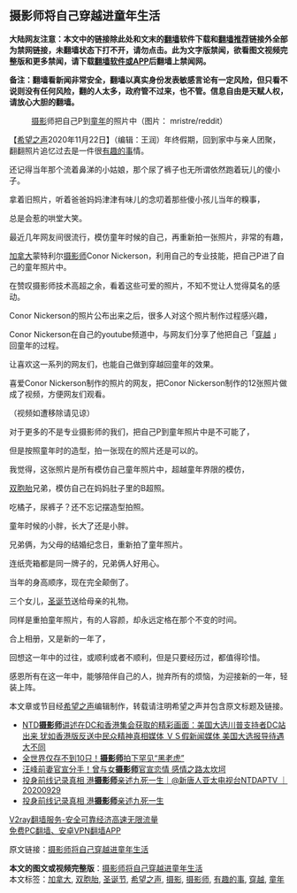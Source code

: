  <h2>摄影师将自己穿越进童年生活</h2> <p class="notice"><b>大陆网友注意：本文中的链接除此处和文末的<a href="https://github.com/bannedbook/fanqiang" >翻墙</a>软件下载和<a href="https://github.com/killgcd/justmysocks/blob/master/README.md">翻墙推荐</a>链接外全部为禁网链接，未翻墙状态下打不开，请勿点击。此为文字版禁闻，欲看图文视频完整版和更多禁闻，请下载<a href="https://github.com/bannedbook/fanqiang">翻墙软件或APP</a>后翻墙上禁闻网。</p><p>备注：翻墙看新闻非常安全，翻墙以真实身份发表敏感言论有一定风险，但只看不说则没有任何风险，翻的人太多，政府管不过来，也不管。信息自由是天赋人权，请放心大胆的翻墙。</b></p>  <div class="entry"> <figure><figcaption><a href="https://www.bannedbook.org/bnews/tag/%e6%91%84%e5%bd%b1/" class="st_tag internal_tag" rel="tag" title="标签 摄影 下的日志">摄影</a>师把自己P到<a href="https://www.bannedbook.org/bnews/tag/%E7%AB%A5%E5%B9%B4/" class="st_tag internal_tag" rel="tag" title="标签 童年 下的日志">童年</a>的照片中（图片： mristre/reddit）</figcaption></figure> <p>【<span class='wp_keywordlink_affiliate'><a href="https://www.soundofhope.org" title="希望之声" target="_blank">希望之声</a></span>2020年11月22日】（编辑：王润）年终假期，回到家中与亲人团聚，翻翻照片追忆过去是一件很<a href="https://www.bannedbook.org/bnews/tag/%e6%9c%89%e8%b6%a3%e7%9a%84%e4%ba%8b/" class="st_tag internal_tag" rel="tag" title="标签 有趣的事 下的日志">有趣的事</a>情。</p> <p>还记得当年那个流着鼻涕的小姑娘，那个尿了裤子也无所谓依然跑着玩儿的傻小子。</p> <p>拿着旧照片，听着爸爸妈妈津津有味儿的念叨着那些傻小孩儿当年的糗事，</p> <p>总是会惹的哄堂大笑。</p> <p>最近几年网友间很流行，模仿童年时候的自己，再重新拍一张照片，非常的有趣，</p> <p><a href="https://www.bannedbook.org/bnews/tag/%e5%8a%a0%e6%8b%bf%e5%a4%a7/" class="st_tag internal_tag" rel="tag" title="标签 加拿大 下的日志">加拿大</a>蒙特利尔<a href="https://www.bannedbook.org/bnews/tag/%e6%91%84%e5%bd%b1%e5%b8%88/" class="st_tag internal_tag" rel="tag" title="标签 摄影师 下的日志">摄影师</a>Conor Nickerson，利用自己的专业技能，把自己P进了自己的童年照片中。</p> <p>在赞叹摄影师技术高超之余，看着这些可爱的照片，不知不觉让人觉得莫名的感动。</p> <p></p> <p>Conor Nickerson的照片公布出来之后，很多人对这个照片制作过程感兴趣，</p>  <p>Conor Nickerson在自己的youtube频道中，与网友们分享了他把自己「<a href="https://www.bannedbook.org/bnews/tag/%e7%a9%bf%e8%b6%8a/" class="st_tag internal_tag" rel="tag" title="标签 穿越 下的日志">穿越</a> 」回童年的过程。</p> <p>让喜欢这一系列的网友们，也能自己做到穿越回童年的效果。</p> <p></p> <p>喜爱Conor Nickerson制作的照片的网友，把Conor Nickerson制作的12张照片做成了视频，方便网友们观看。</p> <p></p> <p>（视频如遭移除请见谅）</p> <p>对于更多的不是专业摄影师的我们，把自己P到童年照片中是不可能了，</p> <p>但是按照童年时的造型，拍一张现在的照片还是可以的。</p> <p>我觉得，这张照片是所有模仿自己童年照片中，超越童年界限的模仿，</p>  <p><a href="https://www.bannedbook.org/bnews/tag/%e5%8f%8c%e8%83%9e%e8%83%8e/" class="st_tag internal_tag" rel="tag" title="标签 双胞胎 下的日志">双胞胎</a>兄弟，模仿自己在妈妈肚子里的B超照。</p> <p></p> <p>吃橘子，尿裤子？还不忘记摆造型拍照。</p> <p></p> <p>童年时候的小胖，长大了还是小胖。</p> <p></p> <p>兄弟俩，为父母的结婚纪念日，重新拍了童年照片。</p> <p>连纸壳箱都是同一牌子的，兄弟俩人好用心。</p> <p></p>  <p>当年的身高顺序，现在完全颠倒了。</p> <p></p> <p>三个女儿，<a href="https://www.bannedbook.org/bnews/tag/%e5%9c%a3%e8%af%9e%e8%8a%82/" class="st_tag internal_tag" rel="tag" title="标签 圣诞节 下的日志">圣诞节</a>送给母亲的礼物。</p> <p></p> <p>同样是重拍童年照片，有的人容颜，却永远定格在那个不变的时间。</p> <p>合上相册，又是新的一年了，</p> <p>回想这一年中的过往，或顺利或者不顺利，但是只要经历过，都值得珍惜。</p> <p>感恩所有在这一年中，能够陪伴自己的人，抛弃所有的烦恼，为迎接新的一年，轻装上阵。</p> <p>本文章或节目经<a href="https://www.bannedbook.org/bnews/tag/%e5%b8%8c%e6%9c%9b%e4%b9%8b%e5%a3%b0/" class="st_tag internal_tag" rel="tag" title="标签 希望之声 下的日志">希望之声</a>编辑制作，转载请注明希望之声并包含原文标题及链接。</p>  <ul class='op-related-articles' title='相关阅读'> <li><a href='https://www.bannedbook.org/bnews/bannedvideo/20201122/1435156.html' target='_blank'>NTD<b>摄影师</b>讲述在DC和香港集会获取的精彩画面：美国大选川普支持者DC站出来 犹如香港版反送中民众精神真相媒体 ＶＳ假新闻媒体 美国大选报导待遇大不同</a></li> <li><a href='https://www.bannedbook.org/bnews/funmedia/20201106/1426887.html' target='_blank'>全世界仅存不到10只！<b>摄影师</b>拍下罕见“黑老虎”</a></li> <li><a href='https://www.bannedbook.org/bnews/yule/20200930/1405490.html' target='_blank'>汪峰前妻官宣分手！曾与女<b>摄影师</b>官宣恋情 感情之路太坎坷</a></li> <li><a href='https://www.bannedbook.org/bnews/bannedvideo/20200929/1405154.html' target='_blank'>投身前线记录真相 港<b>摄影师</b>亲述九死一生｜@新唐人亚太电视台NTDAPTV ｜20200929</a></li> <li><a href='https://www.bannedbook.org/bnews/bannedvideo/20200929/1404943.html' target='_blank'>投身前线记录真相 港<b>摄影师</b>亲述九死一生</a></li> </ul> <p class="texttj"> <a href="https://www.bannedbook.org/forum23/topic22702.html" target="_blank">V2ray翻墙服务-安全可靠经济高速无限流量</a><br/> <a href="https://github.com/bannedbook/fanqiang/wiki/%E7%A6%81%E9%97%BB%E7%BD%91%E5%AE%89%E5%8D%93%E7%BF%BB%E5%A2%99%E6%96%B0%E9%97%BBAPP" target="_blank">免费PC翻墙、安卓VPN翻墙APP</a></p><p>原文链接：<a class="src_link"  href="https://www.soundofhope.org/post/273094" target="_blank">摄影师将自己穿越进童年生活</a></p><a name='sharetosocial'></a>       <div><b>本文的图文或视频完整版</b>：<a href='https://www.bannedbook.org/bnews/comments/20201123/1435609.html'>摄影师将自己穿越进童年生活</a></div>  </div><!--END ENTRY--> <div class="postfooter"> <div>本文标签：<a href="https://www.bannedbook.org/bnews/tag/%e5%8a%a0%e6%8b%bf%e5%a4%a7/" rel="tag">加拿大</a>, <a href="https://www.bannedbook.org/bnews/tag/%e5%8f%8c%e8%83%9e%e8%83%8e/" rel="tag">双胞胎</a>, <a href="https://www.bannedbook.org/bnews/tag/%e5%9c%a3%e8%af%9e%e8%8a%82/" rel="tag">圣诞节</a>, <a href="https://www.bannedbook.org/bnews/tag/%e5%b8%8c%e6%9c%9b%e4%b9%8b%e5%a3%b0/" rel="tag">希望之声</a>, <a href="https://www.bannedbook.org/bnews/tag/%e6%91%84%e5%bd%b1/" rel="tag">摄影</a>, <a href="https://www.bannedbook.org/bnews/tag/%e6%91%84%e5%bd%b1%e5%b8%88/" rel="tag">摄影师</a>, <a href="https://www.bannedbook.org/bnews/tag/%e6%9c%89%e8%b6%a3%e7%9a%84%e4%ba%8b/" rel="tag">有趣的事</a>, <a href="https://www.bannedbook.org/bnews/tag/%e7%a9%bf%e8%b6%8a/" rel="tag">穿越</a>, <a href="https://www.bannedbook.org/bnews/tag/%E7%AB%A5%E5%B9%B4/" rel="tag">童年</a></div>  </div><!--END POSTFOOTER--> 